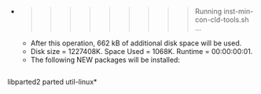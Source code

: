 * >>>>>>>>> Running inst-min-con-cld-tools.sh ...
  * After this operation, 662 kB of additional disk space will be used.
  * Disk size = 1227408K. Space Used = 1068K. Runtime = 00:00:00:01.
  * The following NEW packages will be installed:
  ```bash
libparted2 parted util-linux*
  ```
